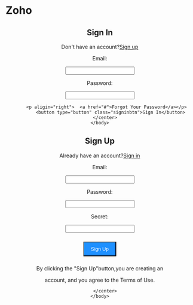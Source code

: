 # Zoho
<html>
    <head>
        <title>ZOHO Sign In</title>
        <style>
            button{
                background-color:dodgerblue;
                width: 2px;
                color: white;
                padding: 15px;
                margin: 10px 0px;
                cursor: pointer;
            }
            .signinbtn{
                width:auto;
                padding:10px 18px;
                margin:10px 5px;
            }
            </style>
    </head>
    <body>
     <center>   
       <h2>Sign In</h2> 
            Don't have an account?<a href="zoho2.html">Sign up</a>
        <p><label>Email:</label></p>
    <p> <input type="text"  name="email"  required></p>
        <label>Password:</label>
        <p><input type="text"  name="password" required></p>
      
      
         <p aligin="right">  <a href="#">Forgot Your Password</a></p>
            <button type="button" class="signinbtn">Sign In</button>
        </center>
    </body>
</html>
 <html>
    <head>
        <title>ZOHO Sign Up</title>
        <style>
        button{
            background-color:dodgerblue;
            width: 10px;
            color: white;
            padding: 15px;
            margin: 10px 0px;
            cursor: pointer;
        }
        .signupbtn{
            width:auto;
            padding:10px 18px;
            margin:10px 5px;
        }
        </style>
    </head>
    <body>
     <center>   
       <h2>Sign Up</h2> 
            Already have an account?<a href="zoho.html">Sign in</a>
        <p><label>Email:</label></p>
    <p> <input type="text"  name="email"  required></p>
        <label>Password:</label>
        <p><input type="text"  name="password" required></p>
        <label>Secret:</label>
        <p><input type="text"  name="secret" required></p>     
        <button type="button" class="signupbtn">Sign Up  </button>
        <p> By clicking the "Sign Up"button,you are creating an <p/>
        <p1> account, and you agree to the Terms of Use.<a href="zoho.html"></a></p1> 
           
        
        </center>
    </body>
</html>

